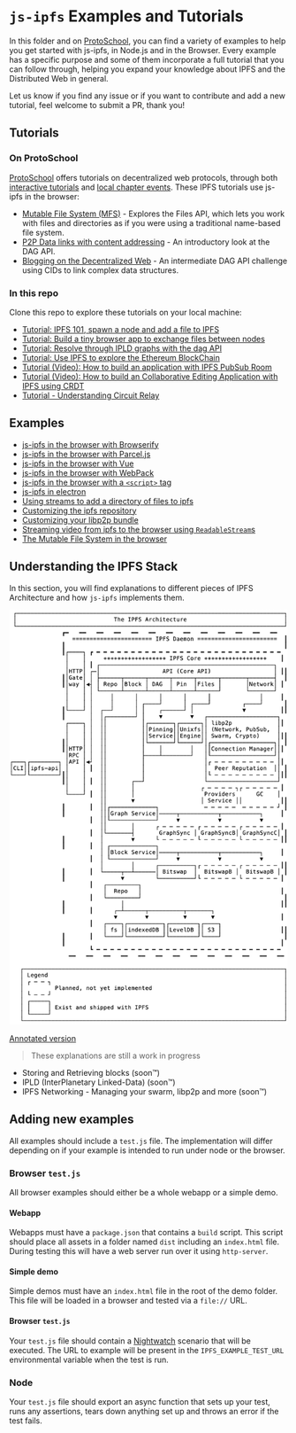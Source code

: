 # `js-ipfs` Examples and Tutorials

In this folder and on [ProtoSchool](https://proto.school), you can find a variety of examples to help you get started with js-ipfs, in Node.js and in the Browser. Every example has a specific purpose and some of them incorporate a full tutorial that you can follow through, helping you expand your knowledge about IPFS and the Distributed Web in general.

Let us know if you find any issue or if you want to contribute and add a new tutorial, feel welcome to submit a PR, thank you!

## Tutorials

### On ProtoSchool
[ProtoSchool](https://proto.school) offers tutorials on decentralized web protocols, through both [interactive tutorials](https://proto.school/#/tutorials) and [local chapter events](https://proto.school/#/chapters). These IPFS tutorials use js-ipfs in the browser:
- [Mutable File System (MFS)](https://proto.school/#/mutable-file-system/) - Explores the Files API, which lets you work with files and directories as if you were using a traditional name-based file system.
- [P2P Data links with content addressing](https://proto.school/#/basics/) - An introductory look at the DAG API.
- [Blogging on the Decentralized Web](https://proto.school/#/blog/) - An intermediate DAG API challenge using CIDs to link complex data structures.

### In this repo
Clone this repo to explore these tutorials on your local machine:
- [Tutorial: IPFS 101, spawn a node and add a file to IPFS](./ipfs-101)
- [Tutorial: Build a tiny browser app to exchange files between nodes](./exchange-files-in-browser)
- [Tutorial: Resolve through IPLD graphs with the dag API](./traverse-ipld-graphs)
- [Tutorial: Use IPFS to explore the Ethereum BlockChain](./explore-ethereum-blockchain)
- [Tutorial (Video): How to build an application with IPFS PubSub Room](https://www.youtube.com/watch?v=Nv_Teb--1zg)
- [Tutorial (Video): How to build an Collaborative Editing Application with IPFS using CRDT](https://www.youtube.com/watch?v=-kdx8rJd8rQ)
- [Tutorial - Understanding Circuit Relay](./circuit-relaying)

## Examples

- [js-ipfs in the browser with Browserify](./browser-browserify)
- [js-ipfs in the browser with Parcel.js](./browser-parceljs)
- [js-ipfs in the browser with Vue](./browser-vue)
- [js-ipfs in the browser with WebPack](./browser-webpack)
- [js-ipfs in the browser with a `<script>` tag](./browser-script-tag)
- [js-ipfs in electron](./run-in-electron)
- [Using streams to add a directory of files to ipfs](./browser-add-readable-stream)
- [Customizing the ipfs repository](./custom-ipfs-repo)
- [Customizing your libp2p bundle](./custom-libp2p)
- [Streaming video from ipfs to the browser using `ReadableStream`s](./browser-readablestream)
- [The Mutable File System in the browser](./browser-mfs)

## Understanding the IPFS Stack

In this section, you will find explanations to different pieces of IPFS Architecture and how `js-ipfs` implements them.

![](../img/architecture.png)

[Annotated version](https://user-images.githubusercontent.com/1211152/47606420-b6265780-da13-11e8-923b-b365a8534e0e.png)

> These explanations are still a work in progress

- Storing and Retrieving blocks (soon™)
- IPLD (InterPlanetary Linked-Data) (soon™)
- IPFS Networking - Managing your swarm, libp2p and more (soon™)

## Adding new examples

All examples should include a `test.js` file.  The implementation will differ depending on if your example is intended to run under node or the browser.

### Browser `test.js`

All browser examples should either be a whole webapp or a simple demo.

#### Webapp

Webapps must have a `package.json` that contains a `build` script.  This script should place all assets in a folder named `dist` including an `index.html` file.  During testing this will have a web server run over it using `http-server`.

#### Simple demo

Simple demos must have an `index.html` file in the root of the demo folder.  This file will be loaded in a browser and tested via a `file://` URL.

#### Browser `test.js`

Your `test.js` file should contain a [Nightwatch](https://www.npmjs.com/package/nightwatch) scenario that will be executed.  The URL to example will be present in the `IPFS_EXAMPLE_TEST_URL` environmental variable when the test is run.

### Node

Your `test.js` file should export an async function that sets up your test, runs any assertions, tears down anything set up and throws an error if the test fails.
